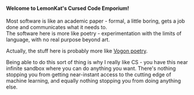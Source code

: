 #### Welcome to LemonKat's Cursed Code Emporium!

Most software is like an academic paper - formal, a little boring, gets a job done and communicates what it needs to.  
The software here is more like poetry - experimentation with the limits of language, with no real purpose beyond art.

Actually, the stuff here is probably more like [Vogon poetry](https://www.youtube.com/watch?v=ysb-TwA7JCQ&pp=ygUMdm9nb24gcG9ldHJ5).

Being able to do this sort of thing is why I really like CS - you have this near infinite sandbox where you can do anything you want. There's nothing stopping you from getting near-instant access to the cutting edge of machine learning, and equally nothing stopping you from doing anything else.